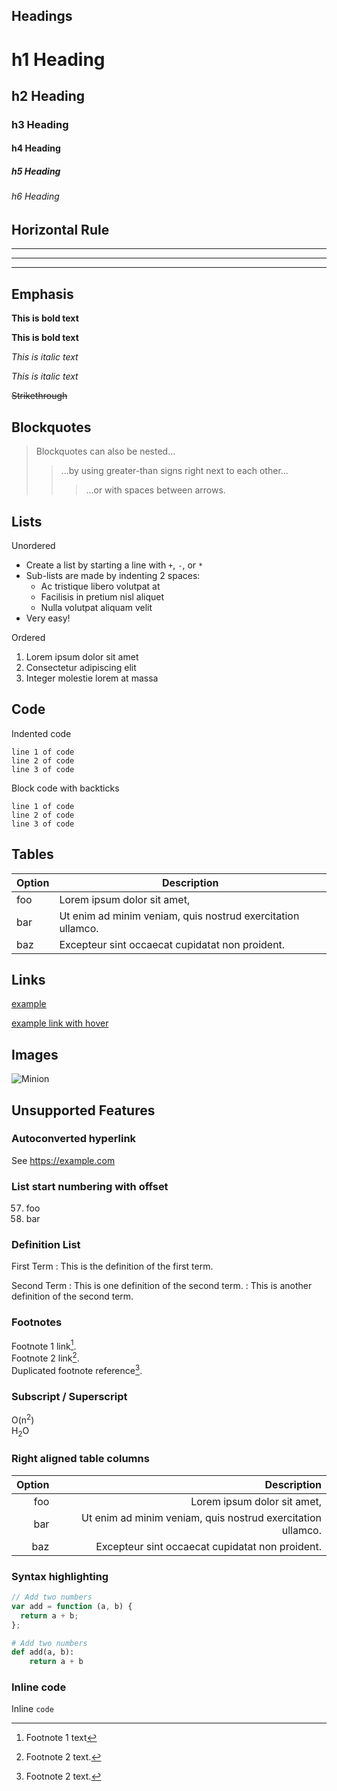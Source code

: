 
## Headings
# h1 Heading
## h2 Heading
### h3 Heading
#### h4 Heading
##### h5 Heading
###### h6 Heading


## Horizontal Rule

___

---

***

## Emphasis

**This is bold text**

__This is bold text__

*This is italic text*

_This is italic text_

~~Strikethrough~~


## Blockquotes


> Blockquotes can also be nested...
> > ...by using greater-than signs right next to each other...
> > > ...or with spaces between arrows.


## Lists

Unordered

+ Create a list by starting a line with `+`, `-`, or `*`
+ Sub-lists are made by indenting 2 spaces:
  - Ac tristique libero volutpat at
  - Facilisis in pretium nisl aliquet
  - Nulla volutpat aliquam velit
+ Very easy!

Ordered

1. Lorem ipsum dolor sit amet
2. Consectetur adipiscing elit
3. Integer molestie lorem at massa

## Code


Indented code

    line 1 of code
    line 2 of code
    line 3 of code


Block code with backticks

```
line 1 of code
line 2 of code
line 3 of code
```

## Tables

| Option | Description                                                 |
|--------|-------------------------------------------------------------|
| foo    | Lorem ipsum dolor sit amet,                                 |
| bar    | Ut enim ad minim veniam, quis nostrud exercitation ullamco. |
| baz    | Excepteur sint occaecat cupidatat non proident.             |

## Links

[example](https://example.com)

[example link with hover](https://example.com "hover text!")


## Images

![Minion](https://octodex.github.com/images/original.png)

## Unsupported Features

### Autoconverted hyperlink 
See https://example.com

### List start numbering with offset
57. foo
58. bar

### Definition List
First Term
: This is the definition of the first term.

Second Term
: This is one definition of the second term.
: This is another definition of the second term.

### Footnotes
Footnote 1 link[^first].  
Footnote 2 link[^second].  
Duplicated footnote reference[^second].  
[^first]: Footnote 1 text  
[^second]: Footnote 2 text.  

### Subscript / Superscript
O(n<sup>2</sup>)  
H<sub>2</sub>O 

### Right aligned table columns

| Option |                                                 Description |
|-------:|------------------------------------------------------------:|
|    foo |                                 Lorem ipsum dolor sit amet, |
|    bar | Ut enim ad minim veniam, quis nostrud exercitation ullamco. |
|    baz |             Excepteur sint occaecat cupidatat non proident. |

### Syntax highlighting

```javascript
// Add two numbers
var add = function (a, b) {
  return a + b;
};
```

```python
# Add two numbers
def add(a, b):
    return a + b
```

### Inline code
Inline `code`
